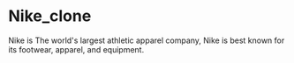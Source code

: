 # Nike_clone
Nike is The world's largest athletic apparel company, Nike is best known for its footwear, apparel, and equipment. 
